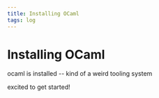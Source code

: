 ```yaml
---
title: Installing OCaml
tags: log
---
```


# Installing OCaml
ocaml is installed -- kind of a weird tooling system

excited to get started!

